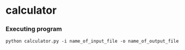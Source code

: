 # calculator

### Executing program
```
python calculator.py -i name_of_input_file -o name_of_output_file
```
